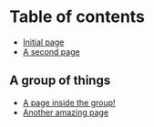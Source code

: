 # Table of contents

* [Initial page](README.md)
* [A second page](a-second-page.md)

## A group of things

* [A page inside the group!](a-group-of-things/a-page-inside-the-group.md)
* [Another amazing page](a-group-of-things/another-amazing-page.md)

